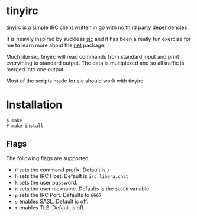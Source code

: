tinyirc
=======

tinyirc is a simple IRC client written in go with no third party dependencies.

It is heavily inspired by suckless [sic](https://tools.suckless.org/sic/)
and it has been a really fun exercise for me to learn more about the
[net](https://pkg.go.dev/net) package.

Much like sic, tinyirc will read commands from standard input and print
everything to standard output. The data is multiplexed and so all traffic
is merged into one output.

Most of the scripts made for sic should work with tinyirc.

Installation
============

    $ make
    # make install


## Flags

The following flags are supported:

- `P` sets the command prefix. Default is `/`
- `h` sets the IRC Host. Default is `irc.libera.chat`
- `k` sets the user password.
- `n` sets the user nickname. Defaults is the `$USER` variable
- `p` sets the IRC Port. Defaults to `6667`
- `s` enables SASL. Default is off.
- `t` enables TLS. Default is off.
